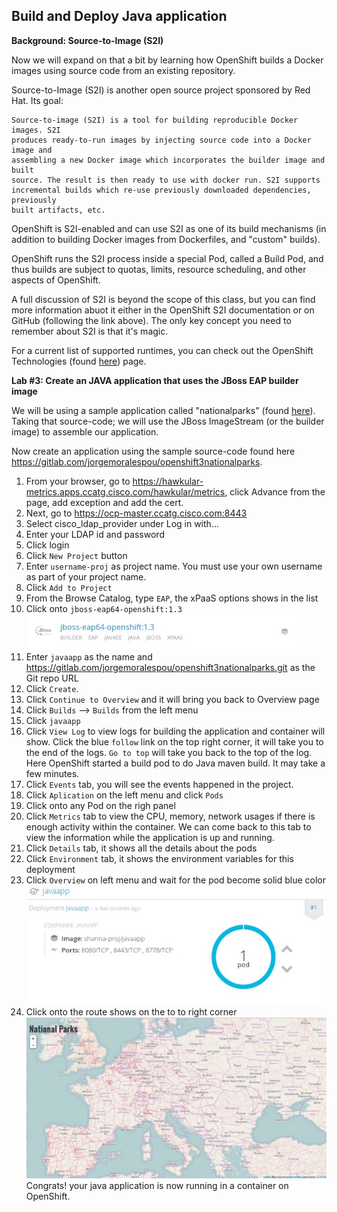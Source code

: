 ## Build and Deploy Java application 

**Background: Source-to-Image (S2I)**

Now we will expand on that a bit by learning how OpenShift builds a Docker images using source code from an existing repository.

Source-to-Image (S2I) is another open source project sponsored by Red Hat. Its goal:

```
Source-to-image (S2I) is a tool for building reproducible Docker images. S2I
produces ready-to-run images by injecting source code into a Docker image and
assembling a new Docker image which incorporates the builder image and built
source. The result is then ready to use with docker run. S2I supports
incremental builds which re-use previously downloaded dependencies, previously
built artifacts, etc.
```
OpenShift is S2I-enabled and can use S2I as one of its build mechanisms (in addition to building Docker images from Dockerfiles, and "custom" builds).

OpenShift runs the S2I process inside a special Pod, called a Build Pod, and thus builds are subject to quotas, limits, resource scheduling, and other aspects of OpenShift.

A full discussion of S2I is beyond the scope of this class, but you can find more information abuot it either in the OpenShift S2I documentation or on GitHub (following the link above). The only key concept you need to remember about S2I is that it's magic.

For a current list of supported runtimes, you can check out the OpenShift Technologies (found [here](https://www.openshift.com/container-platform/features.html#technologies)) page.



**Lab #3: Create an JAVA application that uses the JBoss EAP builder image**

We will be using a sample application called "nationalparks" (found [here](https://gitlab.com/jorgemoralespou/openshift3nationalparks)). Taking that source-code; we will use the JBoss ImageStream (or the builder image) to assemble our application.

Now create an application using the sample source-code found here https://gitlab.com/jorgemoralespou/openshift3nationalparks. 

1. From your browser, go to https://hawkular-metrics.apps.ccatg.cisco.com/hawkular/metrics, click Advance from the page, add exception and add the cert.
2. Next, go to https://ocp-master.ccatg.cisco.com:8443
3. Select cisco_ldap_provider under Log in with...
3. Enter your LDAP id and password
4. Click login
5. Click `New Project` button
6. Enter `username-proj` as project name. You must use your own username as part of your project name. 
7. Click `Add to Project` 
8. From the Browse Catalog, type `EAP`, the xPaaS options shows in the list
9. Click onto `jboss-eap64-openshift:1.3`
![image](images/eap13.jpg)
10. Enter `javaapp` as the name and https://gitlab.com/jorgemoralespou/openshift3nationalparks.git as the Git repo URL
11. Click `Create`. 
12. Click `Continue to Overview` and it will bring you back to Overview page
13. Click `Builds` --> `Builds` from the left menu
14. Click `javaapp`
15. Click `View Log` to view logs for building the application and container will show. Click the blue `follow` link on the top right corner, it will take you to the end of the logs. `Go to top` will take you back to the top of the log. Here OpenShift started a build pod to do Java maven build. It may take a few minutes. 
16. Click `Events` tab, you will see the events happened in the project.
17. Click `Aplication` on the left menu and click `Pods`
18. Click onto any Pod on the righ panel
19. Click `Metrics` tab to view the CPU, memory, network usages if there is enough activity within the container. We can come back to this tab to view the information while the application is up and running.
20. Click `Details` tab, it shows all the details about the pods
21. Click `Environment` tab, it shows the environment variables for this deployment
22. Click `Overview` on left menu and wait for the pod become solid blue color
![image](images/bluepod.jpg)
23. Click onto the route shows on the to to right corner
![image](images/nationalparks.jpg)
Congrats! your java application is now running in a container on OpenShift.




